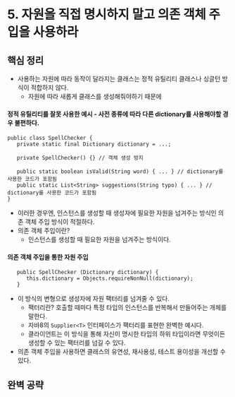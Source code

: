 # 5. 자원을 직접 명시하지 말고 의존 객체 주입을 사용하라

## 핵심 정리
 * 사용하는 자원에 따라 동작이 달라지는 클래스는 정적 유틸리티 클래스나 싱글턴 방식이 적합하지 않다.
    * 자원에 따라 새롭게 클래스를 생성해줘야하기 때문에

#### 정적 유틸리티를 잘못 사용한 예시 - 사전 종류에 따라 다른 dictionary를 사용해야할 경우 불편하다.
```
public class SpellChecker {
   private static final Dictionary dictionary = ...;

   private SpellChecker() {} // 객체 생성 방지

   public static boolean isValid(String word) { ... } // dictionary를 사용한 코드가 포함됨
   public static List<String> suggestions(String typo) { ... } // dictionary를 사용한 코드가 포함됨
}
```

 * 이러한 경우엔, 인스턴스를 생성할 때 생성자에 필요한 자원을 넘겨주는 방식인 의존 객체 주입 방식이 적절하다.
 * 의존 객체 주입이란?
    * 인스턴스를 생성할 때 필요한 자원을 넘겨주는 방식이다.

#### 의존 객체 주입을 통한 자원 주입
```
   public SpellChecker (Dictionary dictionary) {
      this.dictionary = Objects.requireNonNull(dictionary);
   }
```

 * 이 방식의 변형으로 생성자에 자원 팩터리를 넘겨줄 수 있다.
    * 팩터리란? 호출할 때마다 특정 타입의 인스턴스를 반복해서 만들어주는 개체를 말한다.
    * 자바8의 `Supplier<T>` 인터페이스가 팩터리를 표현한 완벽한 예시다.
    * 클라이언트는 이 방식을 통해 자신이 명시한 타입의 하위 타입이라면 무엇이든 생성할 수 있는 팩터리를 넘길 수 있다.
 * 의존 객체 주입을 사용하면 클래스의 유연성, 재사용성, 테스트 용이성을 개선할 수 있다.


## 완벽 공략
